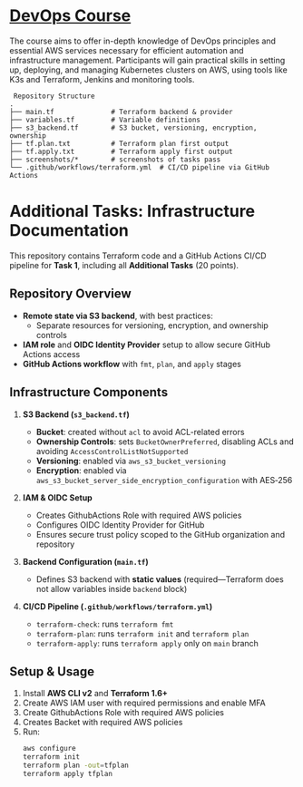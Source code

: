 # [DevOps Course](https://github.com/rolling-scopes-school/tasks/tree/master/devops)
The course aims to offer in-depth knowledge of DevOps principles and essential AWS services necessary for efficient automation and infrastructure management. Participants will gain practical skills in setting up, deploying, and managing Kubernetes clusters on AWS, using tools like K3s and Terraform, Jenkins and monitoring tools.

~~~
 Repository Structure
.
├── main.tf              # Terraform backend & provider
├── variables.tf         # Variable definitions
├── s3_backend.tf        # S3 bucket, versioning, encryption, ownership
├── tf.plan.txt          # Terraform plan first output
├── tf.apply.txt         # Terraform apply first output
├── screenshots/*        # screenshots of tasks pass
└── .github/workflows/terraform.yml  # CI/CD pipeline via GitHub Actions
~~~

# Additional Tasks: Infrastructure Documentation

This repository contains Terraform code and a GitHub Actions CI/CD pipeline for **Task 1**, including all **Additional Tasks** (20 points).

## Repository Overview

- **Remote state via S3 backend**, with best practices:
  - Separate resources for versioning, encryption, and ownership controls
- **IAM role** and **OIDC Identity Provider** setup to allow secure GitHub Actions access
- **GitHub Actions workflow** with `fmt`, `plan`, and `apply` stages

## Infrastructure Components

1. **S3 Backend (`s3_backend.tf`)**
   - **Bucket**: created without `acl` to avoid ACL-related errors
   - **Ownership Controls**: sets `BucketOwnerPreferred`, disabling ACLs and avoiding `AccessControlListNotSupported`
   - **Versioning**: enabled via `aws_s3_bucket_versioning`
   - **Encryption**: enabled via `aws_s3_bucket_server_side_encryption_configuration` with AES‑256

2. **IAM & OIDC Setup**
   - Creates GithubActions Role with required AWS policies
   - Configures OIDC Identity Provider for GitHub
   - Ensures secure trust policy scoped to the GitHub organization and repository

3. **Backend Configuration (`main.tf`)**
   - Defines S3 backend with **static values** (required—Terraform does not allow variables inside `backend` block)

4. **CI/CD Pipeline (`.github/workflows/terraform.yml`)**
   - `terraform-check`: runs `terraform fmt`
   - `terraform-plan`: runs `terraform init` and `terraform plan`
   - `terraform-apply`: runs `terraform apply` only on `main` branch

## Setup & Usage

1. Install **AWS CLI v2** and **Terraform 1.6+**
1. Create AWS IAM user with required permissions and enable MFA
1. Create GithubActions Role with required AWS policies
1. Creates Backet with required AWS policies
1. Run:
   ```bash
   aws configure
   terraform init
   terraform plan -out=tfplan
   terraform apply tfplan
